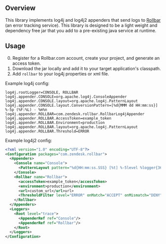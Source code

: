## Overview

This library implements log4j and log4j2 appenders that send logs to [Rollbar](https://rollbar.com/) (an error tracking service). This library is designed to be a light weight and dependency free jar that you add to a pre-existing java service at runtime.

## Usage

0. Register for a Rollbar.com account, create your project, and generate an access token.
1. Download the jar locally and add it to your target application's classpath.
2. Add `rollbar` to your log4j properties or xml file.

Example log4j config:
```
log4j.rootLogger=CONSOLE, ROLLBAR
log4j.appender.CONSOLE=org.apache.log4j.ConsoleAppender
log4j.appender.CONSOLE.layout=org.apache.log4j.PatternLayout
log4j.appender.CONSOLE.layout.ConversionPattern=[%d{MMM dd HH:mm:ss}] %-5p (%F:%L) - %m%n
log4j.appender.ROLLBAR=com.zendesk.rollbar.RollbarLog4jAppender
log4j.appender.ROLLBAR.AccessToken=example_token
log4j.appender.ROLLBAR.Environment=production
log4j.appender.ROLLBAR.layout=org.apache.log4j.PatternLayout
log4j.appender.ROLLBAR.Threshold=ERROR
```

Example log4j2 config:
```xml
<?xml version="1.0" encoding="UTF-8"?>
<Configuration packages="com.zendesk.rollbar">
  <Appenders>
    <Console name="Console">
      <PatternLayout pattern="%d{HH:mm:ss.SSS} [%t] %-5level %logger{36} - %msg%n"/>
    </Console>
    <Rollbar name="Rollbar">
      <accessToken>example_token</accessToken>
      <environment>production</environment>
      <url>custom_url</url>url>
      <ThresholdFilter level="ERROR" onMatch="ACCEPT" onMismatch="DENY"/>
    </Rollbar>
  </Appenders>
  <Loggers>
    <Root level="trace">
      <AppenderRef ref="Console"/>
      <AppenderRef ref="Rollbar"/>
    </Root>
  </Loggers>
</Configuration>
```